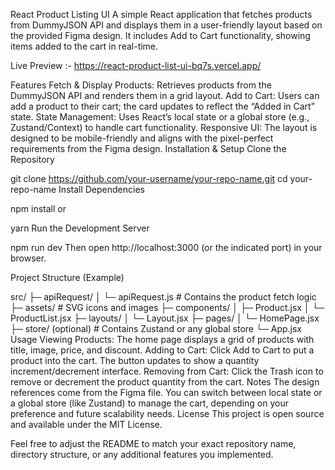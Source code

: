 React Product Listing UI
A simple React application that fetches products from DummyJSON API and displays them in a user-friendly layout based on the provided Figma design. It includes Add to Cart functionality, showing items added to the cart in real-time.

Live Preview :- https://react-product-list-ui-bq7s.vercel.app/

Features
Fetch & Display Products: Retrieves products from the DummyJSON API and renders them in a grid layout.
Add to Cart: Users can add a product to their cart; the card updates to reflect the “Added in Cart” state.
State Management: Uses React’s local state or a global store (e.g., Zustand/Context) to handle cart functionality.
Responsive UI: The layout is designed to be mobile-friendly and aligns with the pixel-perfect requirements from the Figma design.
Installation & Setup
Clone the Repository

git clone https://github.com/your-username/your-repo-name.git
cd your-repo-name
Install Dependencies

npm install
or

yarn
Run the Development Server

npm run dev
Then open http://localhost:3000 (or the indicated port) in your browser.

Project Structure (Example)

src/
├─ apiRequest/
│ └─ apiRequest.js # Contains the product fetch logic
├─ assets/ # SVG icons and images
├─ components/
│ ├─ Product.jsx
│ └─ ProductList.jsx
├─ layouts/
│ └─ Layout.jsx
├─ pages/
│ └─ HomePage.jsx
├─ store/ (optional) # Contains Zustand or any global store
└─ App.jsx
Usage
Viewing Products: The home page displays a grid of products with title, image, price, and discount.
Adding to Cart: Click Add to Cart to put a product into the cart. The button updates to show a quantity increment/decrement interface.
Removing from Cart: Click the Trash icon to remove or decrement the product quantity from the cart.
Notes
The design references come from the Figma file.
You can switch between local state or a global store (like Zustand) to manage the cart, depending on your preference and future scalability needs.
License
This project is open source and available under the MIT License.

Feel free to adjust the README to match your exact repository name, directory structure, or any additional features you implemented.
